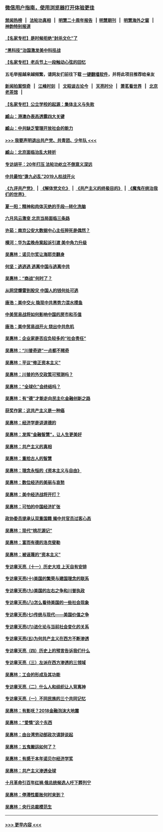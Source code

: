 ### [微信用户指南，使用浏览器打开体验更佳](https://github.com/gfw-breaker/banned-news1/blob/master/indexes/wechat-guide.md?t=0)
#### [禁闻热榜](热点新闻.md?t=0)  &nbsp;&nbsp;|&nbsp;&nbsp; [法轮功真相](https://github.com/gfw-breaker/truth/blob/master/README.md?t=0) &nbsp;&nbsp;|&nbsp;&nbsp; [明慧二十周年报告](https://github.com/gfw-breaker/mh-reports/blob/master/README.md?t=0) &nbsp;&nbsp;|&nbsp;&nbsp;[明慧期刊](https://github.com/gfw-breaker/mh-qikan) &nbsp;&nbsp;|&nbsp;&nbsp; [明慧海外之窗](https://github.com/gfw-breaker/mh-news/blob/master/README.md?t=0) &nbsp;&nbsp;|&nbsp;&nbsp; [神韵特别报道](https://github.com/gfw-breaker/mh-news/blob/master/shenyun.md?t=0)
#### [【名家专栏】是时候拒绝“封杀文化”了](../pages/nsc423/n11814093.md?t=02130355) 
#### [“黑科技”治国激发美中科技战](../pages/nsc423/n11638056.md?t=02130355) 
#### [【名家专栏】老兵节上一段触动心弦的回忆](../pages/nsc423/n11646016.md?t=02130355) 
#### 五毛举报越来越频繁，请网友们前往下载 [一键翻墙软件](https://github.com/gfw-breaker/ssr-accounts)，并将此项目推荐给亲友
#### [新闻拍案惊奇](https://github.com/gfw-breaker/banned-news1/blob/master/pages/link4.md) &nbsp;&nbsp;|&nbsp;&nbsp; [江峰时刻](https://github.com/gfw-breaker/banned-news1/blob/master/pages/link4.md) &nbsp;&nbsp;|&nbsp;&nbsp; [文昭谈古论今](https://github.com/gfw-breaker/banned-news1/blob/master/pages/link4.md) &nbsp;&nbsp;|&nbsp;&nbsp; [天亮时分](https://github.com/gfw-breaker/banned-news1/blob/master/pages/link4.md) &nbsp;&nbsp;|&nbsp;&nbsp; [萧茗看世界](https://github.com/gfw-breaker/banned-news1/blob/master/pages/link4.md) &nbsp;&nbsp;|&nbsp;&nbsp; [北京老茶馆](https://github.com/gfw-breaker/banned-news1/blob/master/pages/link4.md) &nbsp;&nbsp;|&nbsp;&nbsp; 
#### [【名家专栏】公立学校的起源：集体主义与失败](../pages/nsc423/n11601833.md?t=02130355) 
#### [臧山：港澳办表态透露四大关键](../pages/nsc423/n11421628.md?t=02130355) 
#### [臧山：中共缺乏管理开放社会的能力](../pages/nsc423/n11407457.md?t=02130355) 
#### [>>> 我要声明退出共产党、共青团、少年队 <<<](https://github.com/begood0513/goodnews/blob/master/quit/letter.md) 
#### [臧山：北京面临治乱大转折](../pages/nsc423/n11406895.md?t=02130355) 
#### [专访胡平：20年打压 法轮功屹立不倒意义深远](../pages/nsc423/n11398800.md?t=02130355) 
#### [中共最怕“逢九必乱”2019人权战开火](../pages/nsc423/n11385248.md?t=02130355) 
#### [《九评共产党》](https://github.com/begood0513/9ping.md/blob/master/README.md) &nbsp;|&nbsp; [《解体党文化》](../../../../jtdwh.md/blob/master/README.md)  &nbsp;|&nbsp; [《共产主义的终极目的》](../../../../gczydzjmd.md/blob/master/README.md) &nbsp;|&nbsp; [《魔鬼在统治我们的世界》](../../../../mgztzwmdsj.md/blob/master/README.md) 
#### [夏一阳：精神和肉体灭绝的手段—转化洗脑](../pages/nsc423/n11368250.md?t=02130355) 
#### [六月风云激变 北京当局面临三条路](../pages/nsc423/n11313668.md?t=02130355) 
#### [许茹：南京公安大数据中心主任猝死是偶然？](../pages/nsc423/n11064744.md?t=02130355) 
#### [横河：华为孟晚舟案起诉引渡 美中角力升级](../pages/nsc423/n11027230.md?t=02130355) 
#### [吴惠林：诺贝尔奖让海耶克翻身](../pages/nsc423/n10890049.md?t=02130355) 
#### [何坚：逃逃逃 逃离中国与逃离中共](../pages/nsc423/n10592891.md?t=02130355) 
#### [吴惠林：“商战”何时了？](../pages/nsc423/n10573558.md?t=02130355) 
#### [从网贷爆雷到股灾 中国人的钱何处可逃](../pages/nsc423/n10572800.md?t=02130355) 
#### [唐浩：美中交火 隐现中共黑势力混水摸鱼](../pages/nsc423/n10544040.md?t=02130355) 
#### [中美贸易战将如何影响中国的房市和币值](../pages/nsc423/n10543697.md?t=02130355) 
#### [唐浩：美中贸易战开火 烧出中共危机](../pages/nsc423/n10540126.md?t=02130355) 
#### [吴惠林：企业家是否应负较多的“社会责任”](../pages/nsc423/n10535022.md?t=02130355) 
#### [吴惠林：“川普奇迹”一点都不稀奇](../pages/nsc423/n10512808.md?t=02130355) 
#### [吴惠林：平议“修正资本主义”](../pages/nsc423/n10495724.md?t=02130355) 
#### [吴惠林：川普的外交政策可预测吗？](../pages/nsc423/n10462387.md?t=02130355) 
#### [吴惠林：“全球化”会终结吗？](../pages/nsc423/n10452838.md?t=02130355) 
#### [吴惠林：有“德”才能走向民主化金融创新之路](../pages/nsc423/n10432292.md?t=02130355) 
#### [获奖作家：这共产主义是一种癌](../pages/nsc423/n10431541.md?t=02130355) 
#### [吴惠林：经济学是讲道德的](../pages/nsc423/n10398014.md?t=02130355) 
#### [吴惠林：发挥“金融智慧”，让人生更美好](../pages/nsc423/n10375019.md?t=02130355) 
#### [吴惠林：共产主义的真相](../pages/nsc423/n10351394.md?t=02130355) 
#### [吴惠林：重拾古人的智慧](../pages/nsc423/n10337691.md?t=02130355) 
#### [吴惠林：理念永恒的《资本主义与自由》](../pages/nsc423/n10316274.md?t=02130355) 
#### [吴惠林：数位经济的美丽与哀愁](../pages/nsc423/n10292946.md?t=02130355) 
#### [吴惠林：美中经济战将开打？](../pages/nsc423/n10258825.md?t=02130355) 
#### [吴惠林：可怕的中国经济扩张](../pages/nsc423/n10219147.md?t=02130355) 
#### [政协委员提承认双重国籍 揭中共官员过客心态](../pages/nsc423/n10208809.md?t=02130355) 
#### [吴惠林：现代“桃花源记”](../pages/nsc423/n10185234.md?t=02130355) 
#### [吴惠林：富而有德的洛克斐勒](../pages/nsc423/n10142264.md?t=02130355) 
#### [吴惠林：被诬蔑的“资本主义”](../pages/nsc423/n10124816.md?t=02130355) 
#### [专访章天亮（十一）历史大戏 上天自有安排](../pages/nsc423/n10094905.md?t=02130355) 
#### [专访章天亮(十)美国的繁荣与建国理念的联系](../pages/nsc423/n10094899.md?t=02130355) 
#### [专访章天亮(九)美国的左右之争和川普执政](../pages/nsc423/n10094889.md?t=02130355) 
#### [专访章天亮(八)怎么看待美国的一些社会现象](../pages/nsc423/n10094857.md?t=02130355) 
#### [专访章天亮(七)传统与现代——美国价值之争](../pages/nsc423/n10093140.md?t=02130355) 
#### [专访章天亮(六)进化论与当前社会变化的关系](../pages/nsc423/n10092036.md?t=02130355) 
#### [专访章天亮(五)为何共产主义在西方不断渗透](../pages/nsc423/n10083620.md?t=02130355) 
#### [专访章天亮（四）历史上的预言告诉我们什么](../pages/nsc423/n10083606.md?t=02130355) 
#### [专访章天亮（三）左派在西方渗透的三领域](../pages/nsc423/n10081115.md?t=02130355) 
#### [吴惠林：工会的形成及其功能](../pages/nsc423/n10080633.md?t=02130355) 
#### [专访章天亮（二）什么人和组织让人背离神](../pages/nsc423/n10076637.md?t=02130355) 
#### [专访章天亮（一）不同民族的三个共同记忆](../pages/nsc423/n10074188.md?t=02130355) 
#### [吴惠林：有影呒？2018金融泡沫大地震](../pages/nsc423/n10040534.md?t=02130355) 
#### [吴惠林：“爱情”这个东西](../pages/nsc423/n10019423.md?t=02130355) 
#### [吴惠林：由台湾劳动部政次请辞说起](../pages/nsc423/n9979679.md?t=02130355) 
#### [吴惠林：五鬼搬运如何了？](../pages/nsc423/n9925338.md?t=02130355) 
#### [吴惠林：有感于本年诺贝尔经济学奖](../pages/nsc423/n9871883.md?t=02130355) 
#### [吴惠林：共产主义渗透全球](../pages/nsc423/n9812748.md?t=02130355) 
#### [十月革命引百年红祸 俄总统候选人吁下葬列宁](../pages/nsc423/n9810182.md?t=02130355) 
#### [吴惠林：停滞性膨胀何时来到？](../pages/nsc423/n9764136.md?t=02130355) 
#### [吴惠林：央行总裁模范生](../pages/nsc423/n9728134.md?t=02130355) 

----
#### [ >>> 更早内容 <<< ](../indexes/nsc423-earlier.md)
